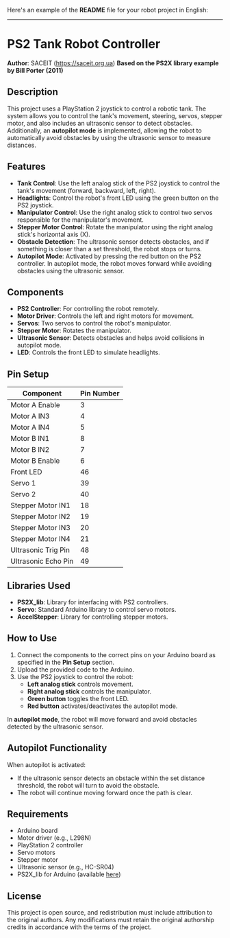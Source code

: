 Here's an example of the **README** file for your robot project in English:

---

# PS2 Tank Robot Controller

**Author**: SACEIT (https://saceit.org.ua)
**Based on the PS2X library example by Bill Porter (2011)**

## Description

This project uses a PlayStation 2 joystick to control a robotic tank. The system allows you to control the tank's movement, steering, servos, stepper motor, and also includes an ultrasonic sensor to detect obstacles. Additionally, an **autopilot mode** is implemented, allowing the robot to automatically avoid obstacles by using the ultrasonic sensor to measure distances.

## Features

- **Tank Control**: Use the left analog stick of the PS2 joystick to control the tank's movement (forward, backward, left, right).
- **Headlights**: Control the robot's front LED using the green button on the PS2 joystick.
- **Manipulator Control**: Use the right analog stick to control two servos responsible for the manipulator's movement.
- **Stepper Motor Control**: Rotate the manipulator using the right analog stick's horizontal axis (X).
- **Obstacle Detection**: The ultrasonic sensor detects obstacles, and if something is closer than a set threshold, the robot stops or turns.
- **Autopilot Mode**: Activated by pressing the red button on the PS2 controller. In autopilot mode, the robot moves forward while avoiding obstacles using the ultrasonic sensor.

## Components

- **PS2 Controller**: For controlling the robot remotely.
- **Motor Driver**: Controls the left and right motors for movement.
- **Servos**: Two servos to control the robot's manipulator.
- **Stepper Motor**: Rotates the manipulator.
- **Ultrasonic Sensor**: Detects obstacles and helps avoid collisions in autopilot mode.
- **LED**: Controls the front LED to simulate headlights.

## Pin Setup

| Component           | Pin Number |
|---------------------|------------|
| Motor A Enable       | 3          |
| Motor A IN3          | 4          |
| Motor A IN4          | 5          |
| Motor B IN1          | 8          |
| Motor B IN2          | 7          |
| Motor B Enable       | 6          |
| Front LED            | 46         |
| Servo 1              | 39         |
| Servo 2              | 40         |
| Stepper Motor IN1    | 18         |
| Stepper Motor IN2    | 19         |
| Stepper Motor IN3    | 20         |
| Stepper Motor IN4    | 21         |
| Ultrasonic Trig Pin  | 48         |
| Ultrasonic Echo Pin  | 49         |

## Libraries Used

- **PS2X_lib**: Library for interfacing with PS2 controllers.
- **Servo**: Standard Arduino library to control servo motors.
- **AccelStepper**: Library for controlling stepper motors.

## How to Use

1. Connect the components to the correct pins on your Arduino board as specified in the **Pin Setup** section.
2. Upload the provided code to the Arduino.
3. Use the PS2 joystick to control the robot:
   - **Left analog stick** controls movement.
   - **Right analog stick** controls the manipulator.
   - **Green button** toggles the front LED.
   - **Red button** activates/deactivates the autopilot mode.

In **autopilot mode**, the robot will move forward and avoid obstacles detected by the ultrasonic sensor.

## Autopilot Functionality

When autopilot is activated:
- If the ultrasonic sensor detects an obstacle within the set distance threshold, the robot will turn to avoid the obstacle.
- The robot will continue moving forward once the path is clear.

## Requirements

- Arduino board
- Motor driver (e.g., L298N)
- PlayStation 2 controller
- Servo motors
- Stepper motor
- Ultrasonic sensor (e.g., HC-SR04)
- PS2X_lib for Arduino (available [here](https://github.com/madsci1016/Arduino-PS2X))

## License

This project is open source, and redistribution must include attribution to the original authors. Any modifications must retain the original authorship credits in accordance with the terms of the project.
